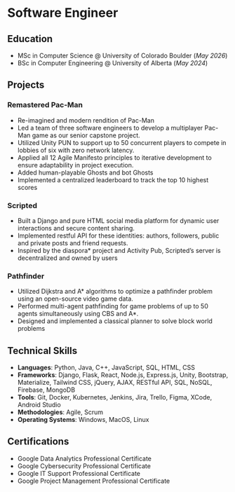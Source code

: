 # Software Engineer

## Education

- MSc in Computer Science @ University of Colorado Boulder (_May 2026_)
- BSc in Computer Engineering @ University of Alberta (_May 2024_)

## Projects

### Remastered Pac-Man

- Re-imagined and modern rendition of Pac-Man
- Led a team of three software engineers to develop a multiplayer Pac-Man game as our senior capstone project.
- Utilized Unity PUN to support up to 50 concurrent players to compete in lobbies of six with zero network latency.
- Applied all 12 Agile Manifesto principles to iterative development to ensure adaptability in project execution.
- Added human-playable Ghosts and bot Ghosts
- Implemented a centralized leaderboard to track the top 10 highest scores

### Scripted

- Built a Django and pure HTML social media platform for dynamic user interactions and secure content sharing.
- Implemented restful API for these identities: authors, followers, public and private posts and friend requests.
- Inspired by the diaspora\* project and Activity Pub, Scripted’s server is decentralized and owned by users

### Pathfinder

- Utilized Dijkstra and A\* algorithms to optimize a pathfinder problem using an open-source video game data.
- Performed multi-agent pathfinding for game problems of up to 50 agents simultaneously using CBS and A\*.
- Designed and implemented a classical planner to solve block world problems

## Technical Skills

- **Languages**: Python, Java, C++, JavaScript, SQL, HTML, CSS
- **Frameworks**: Django, Flask, React, Node.js, Express.js, Unity, Bootstrap, Materialize, Tailwind CSS, jQuery, AJAX, RESTful API, SQL, NoSQL, Firebase, MongoDB
- **Tools**: Git, Docker, Kubernetes, Jenkins, Jira, Trello, Figma, XCode, Android Studio
- **Methodologies**: Agile, Scrum
- **Operating Systems**: Windows, MacOS, Linux

## Certifications

- Google Data Analytics Professional Certificate
- Google Cybersecurity Professional Certificate
- Google IT Support Professional Certificate
- Google Project Management Professional Certificate
